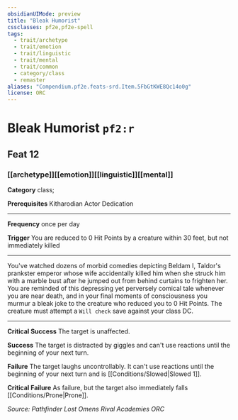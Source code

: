```yaml
---
obsidianUIMode: preview
title: "Bleak Humorist"
cssclasses: pf2e,pf2e-spell
tags:
  - trait/archetype
  - trait/emotion
  - trait/linguistic
  - trait/mental
  - trait/common
  - category/class
  - remaster
aliases: "Compendium.pf2e.feats-srd.Item.5FbGtKWE8Qc14o0g"
license: ORC
---
```

# Bleak Humorist `pf2:r`
## Feat 12
### [[archetype]][[emotion]][[linguistic]][[mental]]

**Category** class; 



**Prerequisites** Kitharodian Actor Dedication
* * *
**Frequency** once per day

**Trigger** You are reduced to 0 Hit Points by a creature within 30 feet, but not immediately killed

* * *

You've watched dozens of morbid comedies depicting Beldam I, Taldor's prankster emperor whose wife accidentally killed him when she struck him with a marble bust after he jumped out from behind curtains to frighten her. You are reminded of this depressing yet perversely comical tale whenever you are near death, and in your final moments of consciousness you murmur a bleak joke to the creature who reduced you to 0 Hit Points. The creature must attempt a `Will check` save against your class DC.

* * *

**Critical Success** The target is unaffected.

**Success** The target is distracted by giggles and can't use reactions until the beginning of your next turn.

**Failure** The target laughs uncontrollably. It can't use reactions until the beginning of your next turn and is [[Conditions/Slowed|Slowed 1]].

**Critical Failure** As failure, but the target also immediately falls [[Conditions/Prone|Prone]].

*Source: Pathfinder Lost Omens Rival Academies*
*ORC*
